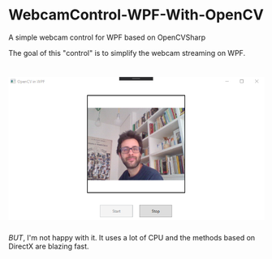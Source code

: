 # WebcamControl-WPF-With-OpenCV
A simple webcam control for WPF based on OpenCVSharp

The goal of this "control" is to simplify the webcam streaming on WPF.

# ![Screenshot](images/screen.png)

*BUT*, I'm not happy with it. It uses a lot of CPU and the methods based on DirectX are blazing fast.
